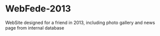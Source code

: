 # WebFede-2013

WebSite designed for a friend in 2013, including photo gallery and news page from internal database
